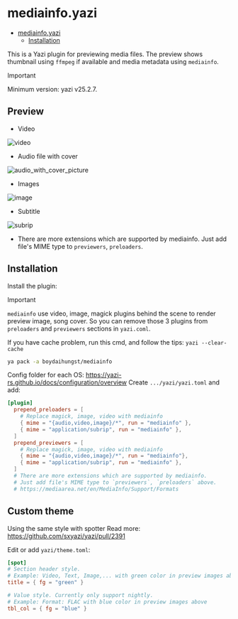 # mediainfo.yazi

<!--toc:start-->

- [mediainfo.yazi](#mediainfo-yazi)
  - [Installation](#installation)
  <!--toc:end-->

This is a Yazi plugin for previewing media files. The preview shows thumbnail
using `ffmpeg` if available and media metadata using `mediainfo`.

> [!IMPORTANT]
> Minimum version: yazi v25.2.7.

## Preview

- Video

![video](assets/2025-02-15-09-15-39.png)

- Audio file with cover

![audio_with_cover_picture](assets/2025-02-15-09-14-23.png)

- Images

![image](assets/2025-02-15-16-52-39.png)

- Subtitle

![subrip](assets/2025-02-15-16-51-11.png)

- There are more extensions which are supported by mediainfo. Just add file's MIME type to `previewers`, `preloaders`.

## Installation

Install the plugin:

> [!IMPORTANT]
> `mediainfo` use video, image, magick plugins behind the scene to render preview image, song cover.
> So you can remove those 3 plugins from `preloaders` and `previewers` sections in `yazi.coml`.

If you have cache problem, run this cmd, and follow the tips: `yazi --clear-cache`

```bash
ya pack -a boydaihungst/mediainfo
```

Config folder for each OS: https://yazi-rs.github.io/docs/configuration/overview
Create `.../yazi/yazi.toml` and add:

```toml
[plugin]
  prepend_preloaders = [
    # Replace magick, image, video with mediainfo
    { mime = "{audio,video,image}/*", run = "mediainfo" },
    { mime = "application/subrip", run = "mediainfo" },
  ]
  prepend_previewers = [
    # Replace magick, image, video with mediainfo
    { mime = "{audio,video,image}/*", run = "mediainfo"},
    { mime = "application/subrip", run = "mediainfo" },
  ]
  # There are more extensions which are supported by mediainfo.
  # Just add file's MIME type to `previewers`, `preloaders` above.
  # https://mediaarea.net/en/MediaInfo/Support/Formats

```

## Custom theme

Using the same style with spotter
Read more: https://github.com/sxyazi/yazi/pull/2391

Edit or add `yazi/theme.toml`:

```toml
[spot]
# Section header style.
# Example: Video, Text, Image,... with green color in preview images above
title = { fg = "green" }

# Value style. Currently only support nightly.
# Example: Format: FLAC with blue color in preview images above
tbl_col = { fg = "blue" }
```

